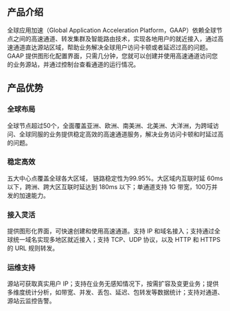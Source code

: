 
## 产品介绍
全球应用加速（Global Application Acceleration Platform，GAAP）依赖全球节点之间的高速通道、转发集群及智能路由技术，实现各地用户的就近接入，通过高速通道直达源站区域，帮助业务解决全球用户访问卡顿或者延迟过高的问题。
GAAP 提供图形化配置界面，只需几分钟，您就可以创建并使用高速通道访问您的业务源站，并通过控制台查看通道的运行情况。


## 产品优势
### 全球布局
全球节点超过50个，全面覆盖亚洲、欧洲、南美洲、北美洲、大洋洲，为跨域访问、全球同服的业务提供稳定高效的高速通道服务，解决业务访问卡顿和时延过高的问题。

### 稳定高效
五大中心点覆盖全球各大区域， 链路稳定性为99.95%。大区域内互联时延 60ms 以下，跨洲、跨大区互联时延达到 180ms 以下；单通道支持 1G 带宽，100万并发的加速能力。

### 接入灵活
提供图形化界面，可快速创建和使用高速通道。支持 IP 和域名接入；支持通过全球统一域名实现多地区就近接入；支持 TCP、UDP 协议，以及 HTTP 和 HTTPS 的 URL 规则转发。

### 运维支持
源站可获取真实用户 IP；支持在业务无感知情况下，按需扩容及变更业务；提供多维度统计分析，如带宽、并发、丢包、延迟、包转发等数据统计；支持对通道、源站云监控告警。

